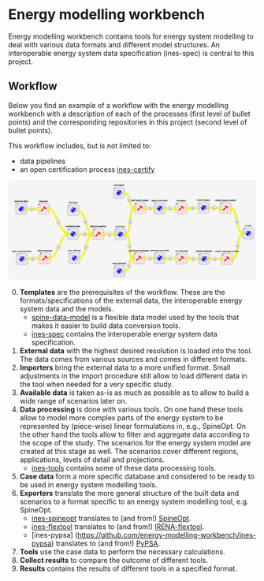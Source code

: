 # Energy modelling workbench

Energy modelling workbench contains tools for energy system modelling to deal with various data formats and different model structures. An interoperable energy system data specification (ines-spec) is central to this project.

## Workflow

Below you find an example of a workflow with the energy modelling workbench with a description of each of the processes (first level of bullet points) and the corresponding repositories in this project (second level of bullet points).

This workflow includes, but is not limited to:
+ data pipelines
+ an open certification process [ines-certify](https://github.com/energy-modelling-workbench/ines-certify)

![image](https://github.com/energy-modelling-workbench/.github/blob/fb8a65d0ed3d60a964da6e11d20f8428312c2dea/profile/ines-data-tools-workflow-example.png)

0. **Templates** are the prerequisites of the workflow. These are the formats/specifications of the external data, the interoperable energy system data and the models.
    + [spine-data-model](https://github.com/energy-modelling-workbench/spine-data-model) is a flexible data model used by the tools that makes it easier to build data conversion tools.
    + [ines-spec](https://github.com/energy-modelling-workbench/ines-spec) contains the interoperable energy system data specification.
1. **External data** with the highest desired resolution is loaded into the tool. The data comes from various sources and comes in different formats.
2. **Importers** bring the external data to a more unified format. Small adjustments in the import procedure still allow to load different data in the tool when needed for a very specific study.
3. **Available data** is taken as-is as much as possible as to allow to build a wide range of scenarios later on.
4. **Data processing** is done with various tools. On one hand these tools allow to model more complex parts of the energy system to be represented by (piece-wise) linear formulations in, e.g., SpineOpt. On the other hand the tools allow to filter and aggregate data according to the scope of the study. The scenarios for the energy system model are created at this stage as well. The scenarios cover different regions, applications, levels of detail and projections.
    + [ines-tools](https://github.com/energy-modelling-workbench/ines-tools) contains some of these data processing tools.
5. **Case data** form a more specific database and considered to be ready to be used in energy system modelling tools.
6. **Exporters** translate the more general structure of the built data and scenarios to a format specific to an energy system modelling tool, e.g. SpineOpt.
    + [ines-spineopt](https://github.com/energy-modelling-workbench/ines-spineopt) translates to (and from!) [SpineOpt](https://github.com/Spine-tools/SpineOpt.jl).
    + [ines-flextool](https://github.com/energy-modelling-workbench/ines-flextool) translates to (and from!) [IRENA-flextool](https://www.irena.org/Energy-Transition/Planning/Flextool).
    + [ines-pypsa] (https://github.com/energy-modelling-workbench/ines-pypsa) translates to (and from!) [PyPSA](https://pypsa.org/).
7. **Tools** use the case data to perform the necessary calculations.
8. **Collect results** to compare the outcome of different tools.
9. **Results** contains the results of different tools in a specified format.
